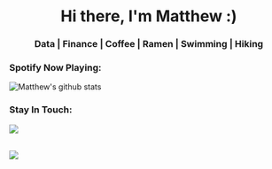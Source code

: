 <h1 align="center">Hi there, I'm Matthew :)</h1>
<h3 align="center">Data | Finance | Coffee | Ramen | Swimming | Hiking</h3>

### Spotify Now Playing: 
<!-- [![Spotify](https://githubreadme4.vercel.app/api/spotify)](https://open.spotify.com/user/q3wazyctbsoku5dnplnv4nwuc?si=bhBRDiQQR_-8SwHk9JkwtA) -->

![Matthew's github stats](https://github-readme-stats.vercel.app/api?username=mattnest&show_icons=true&theme=onedark)

### Stay In Touch: 
<a href="https://www.linkedin.com/in/minghsiu-hu/"><img src="https://img.shields.io/badge/linkedin-%230077B5.svg?&style=for-the-badge&logo=linkedin&logoColor=white"></img></a>

<br><img src="https://komarev.com/ghpvc/?username=mattNest&color=green" align="left">
